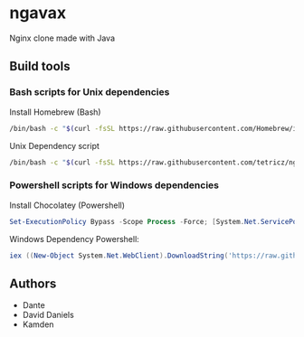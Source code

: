 # ngavax

Nginx clone made with Java

## Build tools

### Bash scripts for Unix dependencies

Install Homebrew (Bash)

```bash
/bin/bash -c "$(curl -fsSL https://raw.githubusercontent.com/Homebrew/install/HEAD/install.sh)"
```

Unix Dependency script

```bash
/bin/bash -c "$(curl -fsSL https://raw.githubusercontent.com/tetricz/ngavax/master/dependency.sh)"
```

### Powershell scripts for Windows dependencies

Install Chocolatey (Powershell)

```powershell
Set-ExecutionPolicy Bypass -Scope Process -Force; [System.Net.ServicePointManager]::SecurityProtocol = [System.Net.ServicePointManager]::SecurityProtocol -bor 3072; iex ((New-Object System.Net.WebClient).DownloadString('https://chocolatey.org/install.ps1'))
```

Windows Dependency Powershell:

```powershell
iex ((New-Object System.Net.WebClient).DownloadString('https://raw.githubusercontent.com/tetricz/ngavax/master/dependency.ps1'))
```

## Authors

* Dante
* David Daniels
* Kamden
